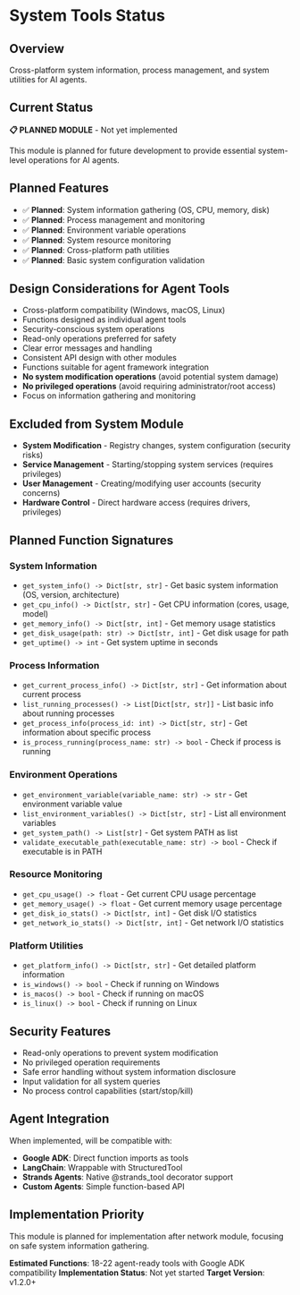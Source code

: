 # System Tools Status

## Overview
Cross-platform system information, process management, and system utilities for AI agents.

## Current Status
**📋 PLANNED MODULE** - Not yet implemented

This module is planned for future development to provide essential system-level operations for AI agents.

## Planned Features
- ✅ **Planned**: System information gathering (OS, CPU, memory, disk)
- ✅ **Planned**: Process management and monitoring
- ✅ **Planned**: Environment variable operations
- ✅ **Planned**: System resource monitoring
- ✅ **Planned**: Cross-platform path utilities
- ✅ **Planned**: Basic system configuration validation

## Design Considerations for Agent Tools
- Cross-platform compatibility (Windows, macOS, Linux)
- Functions designed as individual agent tools
- Security-conscious system operations
- Read-only operations preferred for safety
- Clear error messages and handling
- Consistent API design with other modules
- Functions suitable for agent framework integration
- **No system modification operations** (avoid potential system damage)
- **No privileged operations** (avoid requiring administrator/root access)
- Focus on information gathering and monitoring

## Excluded from System Module
- **System Modification** - Registry changes, system configuration (security risks)
- **Service Management** - Starting/stopping system services (requires privileges)
- **User Management** - Creating/modifying user accounts (security concerns)
- **Hardware Control** - Direct hardware access (requires drivers, privileges)

## Planned Function Signatures

### System Information
- `get_system_info() -> Dict[str, str]` - Get basic system information (OS, version, architecture)
- `get_cpu_info() -> Dict[str, str]` - Get CPU information (cores, usage, model)
- `get_memory_info() -> Dict[str, int]` - Get memory usage statistics
- `get_disk_usage(path: str) -> Dict[str, int]` - Get disk usage for path
- `get_uptime() -> int` - Get system uptime in seconds

### Process Information
- `get_current_process_info() -> Dict[str, str]` - Get information about current process
- `list_running_processes() -> List[Dict[str, str]]` - List basic info about running processes
- `get_process_info(process_id: int) -> Dict[str, str]` - Get information about specific process
- `is_process_running(process_name: str) -> bool` - Check if process is running

### Environment Operations
- `get_environment_variable(variable_name: str) -> str` - Get environment variable value
- `list_environment_variables() -> Dict[str, str]` - List all environment variables
- `get_system_path() -> List[str]` - Get system PATH as list
- `validate_executable_path(executable_name: str) -> bool` - Check if executable is in PATH

### Resource Monitoring
- `get_cpu_usage() -> float` - Get current CPU usage percentage
- `get_memory_usage() -> float` - Get current memory usage percentage
- `get_disk_io_stats() -> Dict[str, int]` - Get disk I/O statistics
- `get_network_io_stats() -> Dict[str, int]` - Get network I/O statistics

### Platform Utilities
- `get_platform_info() -> Dict[str, str]` - Get detailed platform information
- `is_windows() -> bool` - Check if running on Windows
- `is_macos() -> bool` - Check if running on macOS
- `is_linux() -> bool` - Check if running on Linux

## Security Features
- Read-only operations to prevent system modification
- No privileged operation requirements
- Safe error handling without system information disclosure
- Input validation for all system queries
- No process control capabilities (start/stop/kill)

## Agent Integration
When implemented, will be compatible with:
- **Google ADK**: Direct function imports as tools
- **LangChain**: Wrappable with StructuredTool
- **Strands Agents**: Native @strands_tool decorator support
- **Custom Agents**: Simple function-based API

## Implementation Priority
This module is planned for implementation after network module, focusing on safe system information gathering.

**Estimated Functions**: 18-22 agent-ready tools with Google ADK compatibility
**Implementation Status**: Not yet started
**Target Version**: v1.2.0+